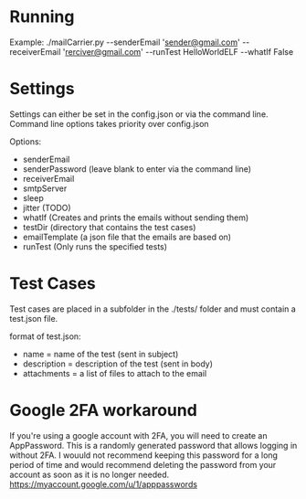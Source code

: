 # Running
Example: ./mailCarrier.py --senderEmail 'sender@gmail.com' --receiverEmail 'rerciver@gmail.com' --runTest HelloWorldELF --whatIf False

# Settings
Settings can either be set in the config.json or via the command line. Command line options takes priority over config.json

Options:
- senderEmail
- senderPassword (leave blank to enter via the command line)
- receiverEmail
- smtpServer
- sleep
- jitter (TODO)
- whatIf (Creates and prints the emails without sending them)
- testDir (directory that contains the test cases)
- emailTemplate (a json file that the emails are based on)
- runTest (Only runs the specified tests)

# Test Cases
Test cases are placed in a subfolder in the ./tests/ folder and must contain a test.json file.

format of test.json:
- name = name of the test (sent in subject)
- description = description of the test (sent in body)
- attachments = a list of files to attach to the email

# Google 2FA workaround
If you're using a google account with 2FA, you will need to create an AppPassword. This is a randomly generated password that allows logging in without 2FA. I wouuld not recommend keeping this password for a long period of time and would recommend deleting the password from your account as soon as it is no longer needed.
https://myaccount.google.com/u/1/apppasswords
